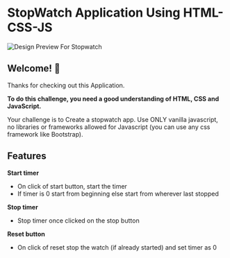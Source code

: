 # StopWatch Application Using HTML-CSS-JS

![Design Preview For Stopwatch](./image.png)


## Welcome! 👋

Thanks for checking out this Application.

**To do this challenge, you need a good understanding of HTML, CSS and JavaScript.**

Your challenge is to Create a stopwatch app. Use ONLY vanilla javascript, no libraries or frameworks allowed for Javascript (you can use any css framework like Bootstrap).

## Features

**Start timer**
- On click of start button, start the timer
- If timer is 0 start from beginning else start from wherever last stopped

**Stop timer**
- Stop timer once clicked on the stop button

**Reset button**
- On click of reset stop the watch (if already started) and set timer as 0